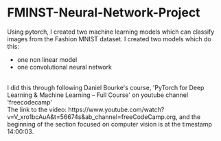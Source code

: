 # FMINST-Neural-Network-Project
Using pytorch, I created two machine learning models which can classify images from the Fashion MNIST dataset. I created two models which do this: <br>
- one non linear model <br>
- one convolutional neural network <br>
<br>
I did this through following Daniel Bourke's course, 'PyTorch for Deep Learning & Machine Learning – Full Course' on youtube channel 'freecodecamp' <br>
The link to the video: https://www.youtube.com/watch?v=V_xro1bcAuA&t=56674s&ab_channel=freeCodeCamp.org, and the beginning of the section focused on computer vision  is at the timestamp 14:00:03.


